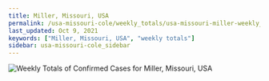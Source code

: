 ```yaml
---
title: Miller, Missouri, USA
permalink: /usa-missouri-cole/weekly_totals/usa-missouri-miller-weekly_totals.html
last_updated: Oct 9, 2021
keywords: ["Miller, Missouri, USA", "weekly totals"]
sidebar: usa-missouri-cole_sidebar
---
```


![Weekly Totals of Confirmed Cases for Miller, Missouri, USA](/covid_tracker/images/graphs/usa-missouri-miller-weekly_totals_graph.png)
